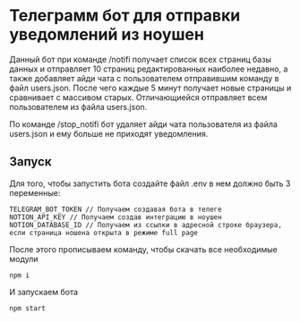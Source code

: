 # Телеграмм бот для отправки уведомлений из ноушен
Данный бот при команде /notifi получает список всех страниц базы данных и отправляет 10 страниц редактированных наиболее недавно, а также добавляет айди чата с пользователем отправившим команду в файл users.json. После чего каждые 5 минут получает новые страницы и сравнивает с массивом старых. Отличающиейся отправляет всем пользователем из файла users.json.

По команде /stop_notifi бот удаляет айди чата пользователя из файла users.json и ему больше не приходят уведомления.

## Запуск
Для того, чтобы запустить бота создайте файл .env в нем должно быть 3 переменные:
```
TELEGRAM_BOT_TOKEN // Получаем создавая бота в телеге
NOTION_API_KEY // Получаем создав интеграцию в ноушен
NOTION_DATABASE_ID // Получаем из ссылки в адресной строке браузера, если страница ношена открыта в режиме full page
```

После этого прописываем команду, чтобы скачать все необходимые модули
```
npm i
```

И запускаем бота
```
npm start
```